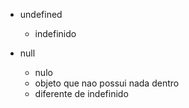 * undefined
    * indefinido


* null
    * nulo
    * objeto que nao possui nada dentro
    * diferente de indefinido